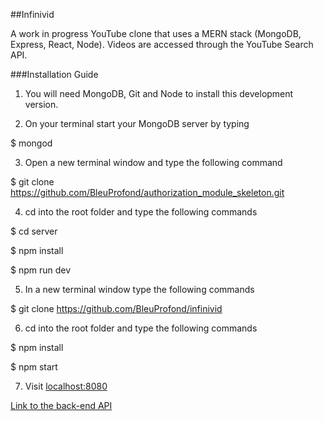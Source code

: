 ##Infinivid

A work in progress YouTube clone that uses a MERN stack (MongoDB, Express, React, Node). Videos are accessed through the YouTube Search API.

###Installation Guide

1. You will need MongoDB, Git and Node to install this development version. 

2. On your terminal start your MongoDB server by typing
>
$ mongod

3. Open a new terminal window and type the following command
>
$ git clone https://github.com/BleuProfond/authorization_module_skeleton.git 

4. cd into the root folder and type the following commands
>
$ cd server
>
$ npm install
>
$ npm run dev

5. In a new terminal window type the following commands
>
$ git clone https://github.com/BleuProfond/infinivid

6. cd into the root folder and type the following commands
>
$ npm install
>
$ npm start

7. Visit [localhost:8080](https://localhost:8080)

[Link to the back-end API](https://github.com/BleuProfond/authorization_module_skeleton)
